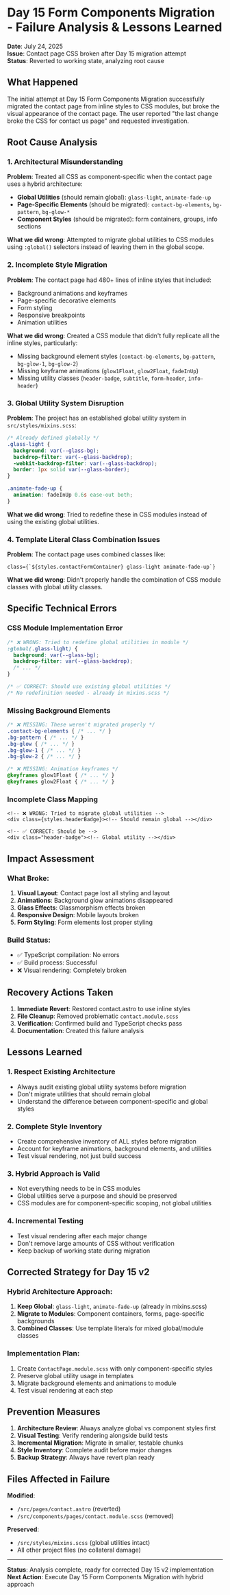 # Day 15 Form Components Migration - Failure Analysis & Lessons Learned

**Date**: July 24, 2025  
**Issue**: Contact page CSS broken after Day 15 migration attempt  
**Status**: Reverted to working state, analyzing root cause  

## What Happened

The initial attempt at Day 15 Form Components Migration successfully migrated the contact page from inline styles to CSS modules, but broke the visual appearance of the contact page. The user reported "the last change broke the CSS for contact us page" and requested investigation.

## Root Cause Analysis

### 1. Architectural Misunderstanding
**Problem**: Treated all CSS as component-specific when the contact page uses a hybrid architecture:
- **Global Utilities** (should remain global): `glass-light`, `animate-fade-up` 
- **Page-Specific Elements** (should be migrated): `contact-bg-elements`, `bg-pattern`, `bg-glow-*`
- **Component Styles** (should be migrated): form containers, groups, info sections

**What we did wrong**: Attempted to migrate global utilities to CSS modules using `:global()` selectors instead of leaving them in the global scope.

### 2. Incomplete Style Migration
**Problem**: The contact page had 480+ lines of inline styles that included:
- Background animations and keyframes
- Page-specific decorative elements
- Form styling
- Responsive breakpoints
- Animation utilities

**What we did wrong**: Created a CSS module that didn't fully replicate all the inline styles, particularly:
- Missing background element styles (`contact-bg-elements`, `bg-pattern`, `bg-glow-1`, `bg-glow-2`)
- Missing keyframe animations (`glow1Float`, `glow2Float`, `fadeInUp`)
- Missing utility classes (`header-badge`, `subtitle`, `form-header`, `info-header`)

### 3. Global Utility System Disruption
**Problem**: The project has an established global utility system in `src/styles/mixins.scss`:

```scss
/* Already defined globally */
.glass-light {
  background: var(--glass-bg);
  backdrop-filter: var(--glass-backdrop);
  -webkit-backdrop-filter: var(--glass-backdrop);
  border: 1px solid var(--glass-border);
}

.animate-fade-up {
  animation: fadeInUp 0.6s ease-out both;
}
```

**What we did wrong**: Tried to redefine these in CSS modules instead of using the existing global utilities.

### 4. Template Literal Class Combination Issues
**Problem**: The contact page uses combined classes like:
```astro
class={`${styles.contactFormContainer} glass-light animate-fade-up`}
```

**What we did wrong**: Didn't properly handle the combination of CSS module classes with global utility classes.

## Specific Technical Errors

### CSS Module Implementation Error
```scss
/* ❌ WRONG: Tried to redefine global utilities in module */
:global(.glass-light) {
  background: var(--glass-bg);
  backdrop-filter: var(--glass-backdrop);
  /* ... */
}

/* ✅ CORRECT: Should use existing global utilities */
/* No redefinition needed - already in mixins.scss */
```

### Missing Background Elements
```scss
/* ❌ MISSING: These weren't migrated properly */
.contact-bg-elements { /* ... */ }
.bg-pattern { /* ... */ }
.bg-glow { /* ... */ }
.bg-glow-1 { /* ... */ }
.bg-glow-2 { /* ... */ }

/* ❌ MISSING: Animation keyframes */
@keyframes glow1Float { /* ... */ }
@keyframes glow2Float { /* ... */ }
```

### Incomplete Class Mapping
```astro
<!-- ❌ WRONG: Tried to migrate global utilities -->
<div class={styles.headerBadge}><!-- Should remain global --></div>

<!-- ✅ CORRECT: Should be -->
<div class="header-badge"><!-- Global utility --></div>
```

## Impact Assessment

### What Broke:
1. **Visual Layout**: Contact page lost all styling and layout
2. **Animations**: Background glow animations disappeared
3. **Glass Effects**: Glassmorphism effects broken
4. **Responsive Design**: Mobile layouts broken
5. **Form Styling**: Form elements lost proper styling

### Build Status:
- ✅ TypeScript compilation: No errors
- ✅ Build process: Successful 
- ❌ Visual rendering: Completely broken

## Recovery Actions Taken

1. **Immediate Revert**: Restored contact.astro to use inline styles
2. **File Cleanup**: Removed problematic `contact.module.scss`
3. **Verification**: Confirmed build and TypeScript checks pass
4. **Documentation**: Created this failure analysis

## Lessons Learned

### 1. Respect Existing Architecture
- Always audit existing global utility systems before migration
- Don't migrate utilities that should remain global
- Understand the difference between component-specific and global styles

### 2. Complete Style Inventory
- Create comprehensive inventory of ALL styles before migration
- Account for keyframe animations, background elements, and utilities
- Test visual rendering, not just build success

### 3. Hybrid Approach is Valid
- Not everything needs to be in CSS modules
- Global utilities serve a purpose and should be preserved
- CSS modules are for component-specific scoping, not global utilities

### 4. Incremental Testing
- Test visual rendering after each major change
- Don't remove large amounts of CSS without verification
- Keep backup of working state during migration

## Corrected Strategy for Day 15 v2

### Hybrid Architecture Approach:
1. **Keep Global**: `glass-light`, `animate-fade-up` (already in mixins.scss)
2. **Migrate to Modules**: Component containers, forms, page-specific backgrounds
3. **Combined Classes**: Use template literals for mixed global/module classes

### Implementation Plan:
1. Create `ContactPage.module.scss` with only component-specific styles
2. Preserve global utility usage in templates
3. Migrate background elements and animations to module
4. Test visual rendering at each step

## Prevention Measures

1. **Architecture Review**: Always analyze global vs component styles first
2. **Visual Testing**: Verify rendering alongside build tests
3. **Incremental Migration**: Migrate in smaller, testable chunks
4. **Style Inventory**: Complete audit before major changes
5. **Backup Strategy**: Always have revert plan ready

## Files Affected in Failure

**Modified**:
- `/src/pages/contact.astro` (reverted)
- `/src/components/pages/contact.module.scss` (removed)

**Preserved**:
- `/src/styles/mixins.scss` (global utilities intact)
- All other project files (no collateral damage)

---

**Status**: Analysis complete, ready for corrected Day 15 v2 implementation  
**Next Action**: Execute Day 15 Form Components Migration with hybrid approach